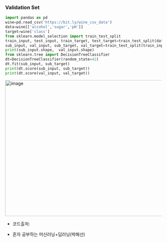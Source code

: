 ### Validation Set

```python
import pandas as pd
wine=pd.read_csv('https://bit.ly/wine_csv_data')
data=wine[['alcohol','sugar','pH']]
target=wine['class']
from sklearn.model_selection import train_test_split
train_input, test_input, train_target, test_target=train_test_split(data,target,test_size=0.2,random_state=42)
sub_input, val_input, sub_target, val_target=train_test_split(train_input, train_target, test_size=0.2,random_state=42)
print(sub_input.shape,  val_input.shape)
from sklearn.tree import DecisionTreeClassifier
dt=DecisionTreeClassifier(random_state=42)
dt.fit(sub_input, sub_target)
print(dt.score(sub_input, sub_target))
print(dt.score(val_input, val_target))
```


<img width="900" height="438" alt="image" src="https://github.com/user-attachments/assets/5cfb1cc6-ec46-4bf8-9195-892928099fa3" />













* 코드출처:
- 혼자 공부하는 머신러닝+딥러닝(박해선)
